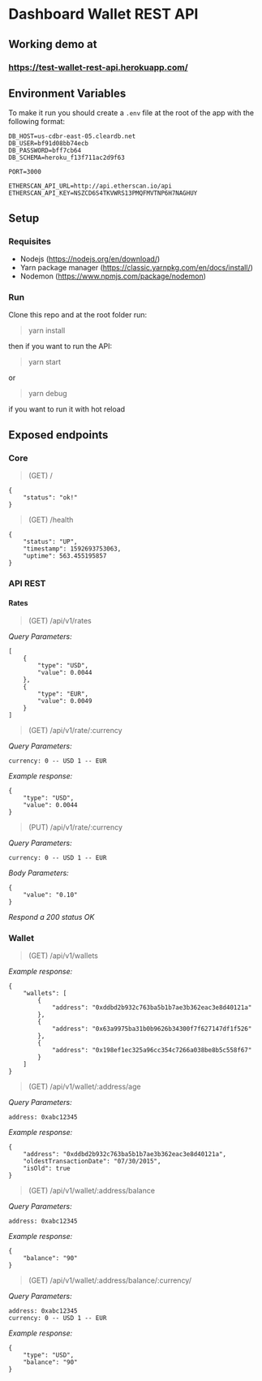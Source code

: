 # Dashboard Wallet REST API

## Working demo at

### https://test-wallet-rest-api.herokuapp.com/

## Environment Variables
To make it run you should create a `.env` file at the root of the app with the following format:

```
DB_HOST=us-cdbr-east-05.cleardb.net
DB_USER=bf91d08bb74ecb
DB_PASSWORD=bff7cb64
DB_SCHEMA=heroku_f13f711ac2d9f63

PORT=3000

ETHERSCAN_API_URL=http://api.etherscan.io/api
ETHERSCAN_API_KEY=NSZCD6S4TKVWRS13PMQFMVTNP6H7NAGHUY
```

## Setup

### Requisites
- Nodejs (https://nodejs.org/en/download/)
- Yarn package manager (https://classic.yarnpkg.com/en/docs/install/)
- Nodemon (https://www.npmjs.com/package/nodemon)

### Run
Clone this repo and at the root folder run:
> yarn install

then if you want to run the API:
> yarn start 

or 

> yarn debug 

if you want to run it with hot reload

## Exposed endpoints

### Core

> (GET) /

```
{
    "status": "ok!"
}
```

> (GET) /health

```
{
    "status": "UP",
    "timestamp": 1592693753063,
    "uptime": 563.455195857
}
```

### API REST

#### Rates
> (GET) /api/v1/rates

_Query Parameters:_
```
[
    {
        "type": "USD",
        "value": 0.0044
    },
    {
        "type": "EUR",
        "value": 0.0049
    }
]
```

> (GET) /api/v1/rate/:currency

_Query Parameters:_
```
currency: 0 -- USD 1 -- EUR
```

_Example response:_
```
{
    "type": "USD",
    "value": 0.0044
}
```

> (PUT) /api/v1/rate/:currency

_Query Parameters:_
```
currency: 0 -- USD 1 -- EUR
```
_Body Parameters:_
```
{
	"value": "0.10"
}
```

_Respond a 200 status OK_

### Wallet

> (GET) /api/v1/wallets

_Example response:_
```
{
    "wallets": [
        {
            "address": "0xddbd2b932c763ba5b1b7ae3b362eac3e8d40121a"
        },
        {
            "address": "0x63a9975ba31b0b9626b34300f7f627147df1f526"
        },
        {
            "address": "0x198ef1ec325a96cc354c7266a038be8b5c558f67"
        }
    ]
}
```

> (GET) /api/v1/wallet/:address/age


_Query Parameters:_
```
address: 0xabc12345
```

_Example response:_
```
{
    "address": "0xddbd2b932c763ba5b1b7ae3b362eac3e8d40121a",
    "oldestTransactionDate": "07/30/2015",
    "isOld": true
}
```

> (GET) /api/v1/wallet/:address/balance

_Query Parameters:_
```
address: 0xabc12345
```

_Example response:_
```
{    
    "balance": "90"
}
```

> (GET) /api/v1/wallet/:address/balance/:currency/

_Query Parameters:_
```
address: 0xabc12345
currency: 0 -- USD 1 -- EUR
```

_Example response:_
```
{
    "type": "USD",
    "balance": "90"
}
```
